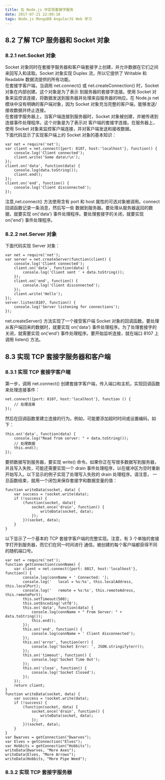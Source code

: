```yaml
---
title: 在 Node.js 中实现套接字服务
date: 2017-07-21 22:09:18
tags: Node.js MongoDB AngularJS Web 学习
---
```


## 8.2 了解 TCP 服务器和 Socket 对象  
### 8.2.1 net.Socket 对象  
Socket 对象同时在套接字服务器和客户端套接字上创建，并允许数据在它们之间来回写入和读取。Socket 对象实现 Duplex 
流，所以它提供了 Writable 和 Readable 数据流提供的所有功能。  
在套接字客户端，当调用 net.connect() 或 net.createConnection() 时，Socket 对象在内部创建。这个对象是为了表示
到服务器的套接字连接。使用 Socket 对象来监控该连接，将数据发送到服务器并处理来自服务器的响应。在 Node.js net 
模块中没有明确的客户端对象，因为 Socket 对象充当完整的客户端，能够发送/接收数据并终止连接。  
在套接字服务器上，当客户端连接到服务器时，Socket 对象被创建，并被传递到连接事件处理程序。这个对象是为了表示对
客户端的套接字连接。在服务器上，使用 Socket 对象来监控客户端连接，并对客户端发送和接收数据。  
下面代码显示了实现客户端上的 Socket 对象的基本知识：  
```
var net = require('net');
var client = net.connect({port: 8107, host:'localhost'}, function() {
	console.log('Client connected');
	client.write('Some data\r\n');
});
client.on('data', function(data) {
	console.log(data.toString());
	client.end();
});
client.on('end', function() {
	console.log('Client disconnected');
});
```
注意,net.connect() 方法使用含有 port 和 host 属性的可选对象被调用。connect 回调函数记录一条消息，然后写一些
数据到服务器。要处理从服务器返回的数据，就要实现 on('data') 事件处理程序。要处理套接字的关闭，就要实现 on('end') 
事件处理程序。  

### 8.2.2 net.Server 对象  
下面代码实现 Server 对象：  
```
var net = require('net');
var server = net.createServer(function(client) {
	console.log('Client connected');
	client.on('data', function(data) {
		console.log('Client sent ' + data.toString());
	});
	client.on('end', function() {
		console.log('Client disconnected');
	});
	client.write('Hello');
});
server.listen(8107, function() {
	console.log('Server listening for connections');
});
```
net.createServer() 方法实现了一个接受客户端 Socket 对象的回调函数。要处理从客户端回来的数据时，就要实现 
on('data') 事件处理程序。为了处理套接字的关闭，就需要实现 on('end') 事件处理程序。要开始监听连接，就在端口 
8107 上调用 listen() 方法。  

## 8.3 实现 TCP 套接字服务器和客户端  
### 8.3.1 实现 TCP 套接字客户端  
第一步，调用 net.connect() 创建套接字客户端，传入端口和主机，实现回调函数来处理连接事件：  
```
net.connect({port: 8107, host:'localhost'}, function () {
    // 处理连接
});
```
然后在回调函数里建立连接的行为。例如，可能要添加超时时间或设置编码，如下：  
```
this.on('data', function(data) {
    console.log("Read from server: " + data.toString());
    // 处理数据
    this.end();
});
```
要把数据写到服务器，要实现 write() 命令。如果你正在写很多数据写到服务器，并且写入失败，可能还需要实现一个 
drain 事件处理程序，以在缓冲区为空时重新开始写入。以下显示的例子实现了处理写入失败的 drain 处理程序。请注意，
一旦函数结束，就用一个闭包来保存套接字和数据变量的值：  
```
function writeData(socket, data) {
	var success = !socket.write(data);
	if (!success) {
		(function(socket, data){
			socket.once('drain', function() {
				writeData(socket, data);
			});
		})(socket, data);
	}
}
```
以下显示了一个基本的 TCP 套接字客户端的完整实现。注意，有 3 个单独的套接字打开到服务器，而它们在同一时间进行
通信。被创建的每个客户端都获得不同的随机端口号。  
```
var net = require('net');
function getConnection(connName) {
	var client = net.connect({port: 8017, host:'localhost'}, function() {
		console.log(connName + ' Connected: ');
		console.log('	local = %s:%s', this.localAddress, this.localPort);
		console.log('	remote = %s:%s', this.remoteAdress, this.remotePort);
		this.setTimeout(500);
		this.setEncoding('utf8');
		this.on('data', function(data) {
			console.log(connName + " From Server: " + data.toString());
			this.end();
		});
		this.on('end', function() {
			console.log(connName + ' Client disconnected');
		});
		this.on('error', function(err) {
			console.log('Socket Error: ', JSON.stringify(err));
		});
		this.on('timeout', function() {
			console.log('Socket Time Out');
		});
		this.on('close', function() {
			console.log('Socket Closed');
		});
	});
	return client;
}
function writeData(socket, data) {
	var success = !socket.write(data);
	if (!success) {
		(function(socket, data) {
			socket.once('drain', function() {
				writeData(socket, data);
			});
		})(socket, data);
	}
}
var Dwarves = getConnection("Dwarves");
var Elves = getConnection("Elves");
var Hobbits = getConnection("Hobbits");
writeData(Dwarves, "More Axes");
writeData(Elves, "More Arrows");
writeData(Hobbits, "More Pipe Weed");
```

### 8.3.2 实现 TCP 套接字服务器  


















